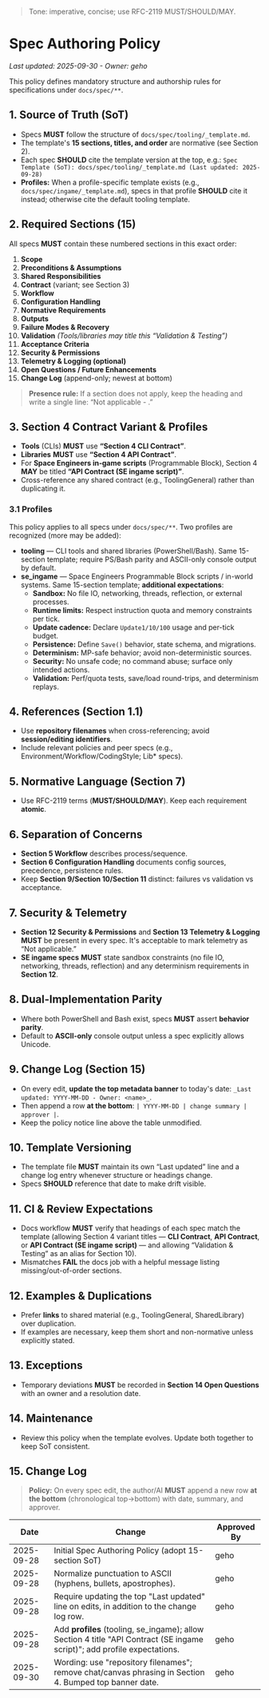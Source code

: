 > Tone: imperative, concise; use RFC-2119 MUST/SHOULD/MAY.

# Spec Authoring Policy

_Last updated: 2025-09-30 - Owner: geho_

This policy defines mandatory structure and authorship rules for specifications under `docs/spec/**`.

## 1. Source of Truth (SoT)

- Specs **MUST** follow the structure of `docs/spec/tooling/_template.md`.
- The template's **15 sections, titles, and order** are normative (see Section 2).
- Each spec **SHOULD** cite the template version at the top, e.g.:
  `Spec Template (SoT): docs/spec/tooling/_template.md (Last updated: 2025-09-28)`
- **Profiles:** When a profile-specific template exists (e.g., `docs/spec/ingame/_template.md`), specs in that profile **SHOULD** cite it instead; otherwise cite the default tooling template.

## 2. Required Sections (15)

All specs **MUST** contain these numbered sections in this exact order:

1. **Scope**
2. **Preconditions & Assumptions**
3. **Shared Responsibilities**
4. **Contract** (variant; see Section 3)
5. **Workflow**
6. **Configuration Handling**
7. **Normative Requirements**
8. **Outputs**
9. **Failure Modes & Recovery**
10. **Validation** _(Tools/libraries may title this “Validation & Testing”)_
11. **Acceptance Criteria**
12. **Security & Permissions**
13. **Telemetry & Logging (optional)**
14. **Open Questions / Future Enhancements**
15. **Change Log** (append-only; newest at bottom)

> **Presence rule:** If a section does not apply, keep the heading and write a single line: “Not applicable - <reason>.”

## 3. Section 4 Contract Variant & Profiles

- **Tools** (CLIs) **MUST** use **“Section 4 CLI Contract”**.
- **Libraries** **MUST** use **“Section 4 API Contract”**.
- For **Space Engineers in‑game scripts** (Programmable Block), Section 4 **MAY** be titled **“API Contract (SE ingame script)”**.
- Cross-reference any shared contract (e.g., ToolingGeneral) rather than duplicating it.

### 3.1 Profiles

This policy applies to all specs under `docs/spec/**`. Two profiles are recognized (more may be added):

- **tooling** — CLI tools and shared libraries (PowerShell/Bash). Same 15-section template; require PS/Bash parity and ASCII-only console output by default.
- **se_ingame** — Space Engineers Programmable Block scripts / in-world systems. Same 15-section template; **additional expectations**:
  - **Sandbox:** No file IO, networking, threads, reflection, or external processes.
  - **Runtime limits:** Respect instruction quota and memory constraints per tick.
  - **Update cadence:** Declare `Update1/10/100` usage and per-tick budget.
  - **Persistence:** Define `Save()` behavior, state schema, and migrations.
  - **Determinism:** MP-safe behavior; avoid non-deterministic sources.
  - **Security:** No unsafe code; no command abuse; surface only intended actions.
  - **Validation:** Perf/quota tests, save/load round-trips, and determinism replays.

## 4. References (Section 1.1)

- Use **repository filenames** when cross-referencing; avoid **session/editing identifiers**.
- Include relevant policies and peer specs (e.g., Environment/Workflow/CodingStyle; Lib\* specs).

## 5. Normative Language (Section 7)

- Use RFC-2119 terms (**MUST/SHOULD/MAY**). Keep each requirement **atomic**.

## 6. Separation of Concerns

- **Section 5 Workflow** describes process/sequence.
- **Section 6 Configuration Handling** documents config sources, precedence, persistence rules.
- Keep **Section 9/Section 10/Section 11** distinct: failures vs validation vs acceptance.

## 7. Security & Telemetry

- **Section 12 Security & Permissions** and **Section 13 Telemetry & Logging** **MUST** be present in every spec. It's acceptable to mark telemetry as “Not applicable.”
- **SE ingame specs** **MUST** state sandbox constraints (no file IO, networking, threads, reflection) and any determinism requirements in **Section 12**.

## 8. Dual-Implementation Parity

- Where both PowerShell and Bash exist, specs **MUST** assert **behavior parity**.
- Default to **ASCII-only** console output unless a spec explicitly allows Unicode.

## 9. Change Log (Section 15)

- On every edit, **update the top metadata banner** to today's date: `_Last updated: YYYY-MM-DD - Owner: <name>_`.
- Then append a row **at the bottom**: `| YYYY-MM-DD | change summary | approver |`.
- Keep the policy notice line above the table unmodified.

## 10. Template Versioning

- The template file **MUST** maintain its own “Last updated” line and a change log entry whenever structure or headings change.
- Specs **SHOULD** reference that date to make drift visible.

## 11. CI & Review Expectations

- Docs workflow **MUST** verify that headings of each spec match the template (allowing Section 4 variant titles — **CLI Contract**, **API Contract**, or **API Contract (SE ingame script)** — and allowing “Validation & Testing” as an alias for Section 10).
- Mismatches **FAIL** the docs job with a helpful message listing missing/out-of-order sections.

## 12. Examples & Duplications

- Prefer **links** to shared material (e.g., ToolingGeneral, SharedLibrary) over duplication.
- If examples are necessary, keep them short and non-normative unless explicitly stated.

## 13. Exceptions

- Temporary deviations **MUST** be recorded in **Section 14 Open Questions** with an owner and a resolution date.

## 14. Maintenance

- Review this policy when the template evolves. Update both together to keep SoT consistent.

## 15. Change Log

> **Policy:** On every spec edit, the author/AI **MUST** append a new row **at the bottom** (chronological top→bottom) with date, summary, and approver.

| Date       | Change                                                                                                                    | Approved By |
| ---------- | ------------------------------------------------------------------------------------------------------------------------- | ----------- |
| 2025-09-28 | Initial Spec Authoring Policy (adopt 15-section SoT)                                                                      | geho        |
| 2025-09-28 | Normalize punctuation to ASCII (hyphens, bullets, apostrophes).                                                           | geho        |
| 2025-09-28 | Require updating the top "Last updated" line on edits, in addition to the change log row.                                 | geho        |
| 2025-09-28 | Add **profiles** (tooling, se_ingame); allow Section 4 title "API Contract (SE ingame script)"; add profile expectations. | geho        |
| 2025-09-30 | Wording: use "repository filenames"; remove chat/canvas phrasing in Section 4. Bumped top banner date.                    | geho        |
